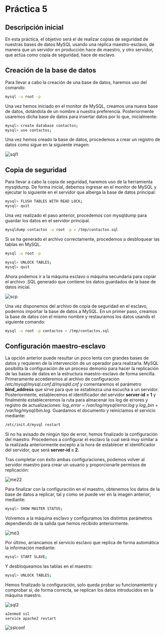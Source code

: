 # Práctica 5

## Descripción inicial  
En esta práctica, el objetivo será el de realizar copias de seguridad de nuestras bases de datos
MySQL usando una réplica maestro-esclavo, de manera que un servidor en producción hace de maestro,
y otro servidor, que actúa como copia de seguridad, hace de esclavo.  
  
## Creación de la base de datos  

Para llevar a cabo la creación de una base de datos, haremos uso del comando:

```bash
mysql -u root -p
```  

Una vez hemos iniciado en el monitor de MySQL, creamos una nueva base de datos, dotándola de un
nombre a nuestra preferencia. Posteriormente usaremos dicha base de datos para insertar datos por lo que, inicialmente:

```bash
mysql> create database contactos;
mysql> use contactos;
```  

Una vez hemos creado la base de datos, procedemos a crear un registro de datos como sigue 
en la siguiente imagen:  

![sql1](https://github.com/Adri-Sanchez/SWAP/blob/master/Pr%C3%A1ctica%205/Capturas/sql1.PNG)  

## Copia de seguridad  
Para llevar a cabo la copia de seguridad, haremos uso de la herramienta mysqldump. De forma inicial, 
debemos ingresar en el monitor de MySQL y ejecutar lo siguiente en el servidor que alberga la base de datos principal:  
  
```bash
mysql> FLUSH TABLES WITH READ LOCK;
mysql> quit
```  

Una vez realizado el paso anterior, procedemos con mysqldump para guardar los datos en el servidor principal.  

```bash
mysqldump contactos -u root -p > /tmp/contactos.sql
```  

Si se ha generado el archivo correctamente, procedemos a desbloquear las tablas en MySQL.

```bash
mysql -u root -p

mysql> UNLOCK TABLES;
mysql> quit
```

Ahora podemos ir a la máquina esclavo o máquina secundaria para copiar el archivo .SQL generado que contiene
los datos guardados de la base de datos inicial.

![scp](https://github.com/Adri-Sanchez/SWAP/blob/master/Pr%C3%A1ctica%205/Capturas/scp.PNG)  

Una vez disponemos del archivo de copia de seguridad en el esclavo, podemos importar la base de datos a MySQL.
En un primer paso, creamos la base de datos con el mismo nombre y restauramos los datos usando el siguiente comando:

```bash
mysql -u root -p contactos < /tmp/contactos.sql
```  

## Configuración maestro-esclavo  
La opción anterior puede resultar un poco lenta con grandes bases de datos y requieren de la intervención de un operador para realizarla. 
MySQL posibilita la configuración de un proceso demonio para hacer la replicación de las bases de datos en la estructura maestro-esclavo de forma sencilla.  
Primeramente accederemos al archivo de configuración */etc/mysql/mysql.conf.d/mysqld.cnf* y comentaremos el parámetro **bind_address** que sirve
para que se establezca una escucha a un servidor. Posteriormente, establecemos el identificador del servidor **server-id = 1** y finalmente estableceremos la ruta para 
almacenar los log de errores y registro de actualizaciones: *log_error = /var/log/mysql/error.log* y *log_bin = /var/log/mysql/bin.log*. Guardamos el 
documento y reiniciamos el servicio mediante:

```bash
/etc/init.d/mysql restart
```  

Si no ha avisado de ningún tipo de error, hemos finalizado la configuración del maestro. Procedemos a configurar el esclavo 
la cual será muy similar a la realizada anteriormente excepto a la hora de establecer el identificador del servidor, que será **server-id = 2**.  

Tras completar con éxito ambas configuraciones, podemos volver al servidor maestro para crear un usuario y proporcionarle permisos de replicación:

![me22](https://github.com/Adri-Sanchez/SWAP/blob/master/Pr%C3%A1ctica%205/Capturas/me22.PNG)   

Para finalizar con la configuración en el maestro, obtenemos los datos de la base de datos a replicar, tal y como se puede ver en la imagen anterior, mediante:

```bash
mysql> SHOW MASTER STATUS;
```  

Volvemos a la máquina esclavo y configuramos los distintos parámetros dependiendo de la salida que hemos recibido anteriormente.

![me3](https://github.com/Adri-Sanchez/SWAP/blob/master/Pr%C3%A1ctica%205/Capturas/me3.PNG)  

Por último, arrancamos el servicio esclavo que replica de forma automática la información mediante:

```bash
mysql> START SLAVE;
```  

Y desbloqueamos las tablas en el maestro:
```bash
mysql> UNLOCK TABLES;
```

Hemos finalizado la configuración, solo queda probar su funcionamiento y comprobar si, de forma correcta, se replican los datos introducidos en la máquina maestro.

![sql2](https://github.com/Adri-Sanchez/SWAP/blob/master/Pr%C3%A1ctica%205/Capturas/sql2.PNG)






```bash
a2enmod ssl
service apache2 restart
```
![sslconf](https://github.com/Adri-Sanchez/SWAP/blob/master/Pr%C3%A1ctica%204/Capturas/sslconf.PNG)
